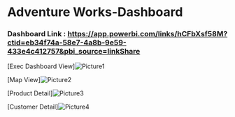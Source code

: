 # Adventure Works-Dashboard


### Dashboard Link : https://app.powerbi.com/links/hCFbXsf58M?ctid=eb34f74a-58e7-4a8b-9e59-433e4c412757&pbi_source=linkShare


[Exec Dashboard View]![Picture1](https://github.com/RahulShinde1234/Power-BI-Dashboards/assets/160556358/9c508f9f-9154-47fe-bce2-6cc5069488f6)

[Map View]![Picture2](https://github.com/RahulShinde1234/Power-BI-Dashboards/assets/160556358/dde0a4c6-c6d5-4fb3-85c5-d879368614f8)

[Product Detail]![Picture3](https://github.com/RahulShinde1234/Power-BI-Dashboards/assets/160556358/87570f19-b2a9-4b18-9c4c-bd1e057d3a83)

[Customer Detail]![Picture4](https://github.com/RahulShinde1234/Power-BI-Dashboards/assets/160556358/9b19a11a-3941-4975-8bad-1478dd4a3f8c)
